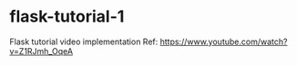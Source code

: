 # flask-tutorial-1
Flask tutorial video implementation
Ref: https://www.youtube.com/watch?v=Z1RJmh_OqeA
